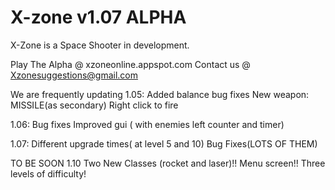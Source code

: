 # X-zone v1.07 ALPHA
X-Zone is a Space Shooter in development.

Play The Alpha @ xzoneonline.appspot.com
Contact us @ Xzonesuggestions@gmail.com

We are frequently updating
  1.05:
    Added balance
    bug fixes
    New weapon: MISSILE(as secondary)  Right click to fire
  
  1.06:
    Bug fixes
    Improved gui ( with enemies left counter and timer)
  
  1.07:
    Different upgrade times( at level 5 and 10)
    Bug Fixes(LOTS OF THEM)
    
  TO BE SOON
  1.10
    Two New Classes (rocket and laser)!!
    Menu screen!!
    Three levels of difficulty!
    
    
